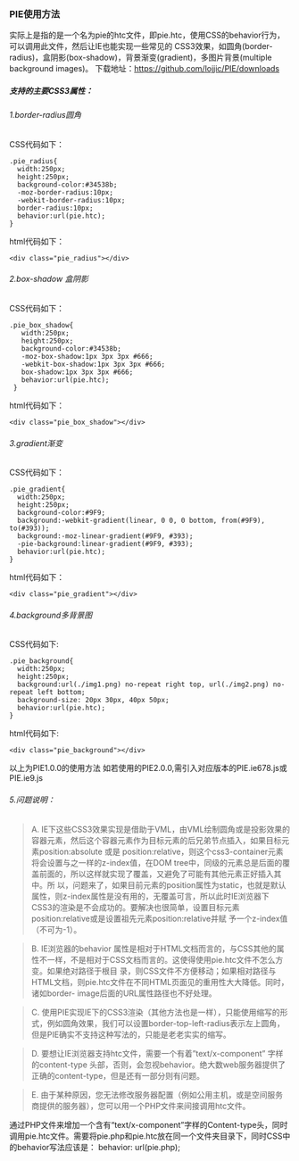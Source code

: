 ### PIE使用方法
实际上是指的是一个名为pie的htc文件，即pie.htc，使用CSS的behavior行为，可以调用此文件，然后让IE也能实现一些常见的 CSS3效果，如圆角(border-radius)，盒阴影(box-shadow)，背景渐变(gradient)，多图片背景(multiple background images)。
下载地址：https://github.com/lojjic/PIE/downloads
##### 支持的主要CSS3属性：
###### 1.border-radius圆角<br>

CSS代码如下：
 ```
 .pie_radius{
   width:250px;
   height:250px;
   background-color:#34538b;
   -moz-border-radius:10px;
   -webkit-border-radius:10px;
   border-radius:10px;
   behavior:url(pie.htc);
 }
 ```
html代码如下：
```
<div class="pie_radius"></div>
```
###### 2.box-shadow 盒阴影<br>

CSS代码如下：
```
.pie_box_shadow{
   width:250px;
   height:250px;
   background-color:#34538b;
   -moz-box-shadow:1px 3px 3px #666;
   -webkit-box-shadow:1px 3px 3px #666;
   box-shadow:1px 3px 3px #666;
   behavior:url(pie.htc);
 }
 ```
 html代码如下：
 ```
 <div class="pie_box_shadow"></div>
 ```
 ###### 3.gradient渐变<br>
 
 CSS代码如下：
 ```
 .pie_gradient{
   width:250px;
   height:250px;
   background-color:#9F9;
   background:-webkit-gradient(linear, 0 0, 0 bottom, from(#9F9), to(#393));
   background:-moz-linear-gradient(#9F9, #393);      
   -pie-background:linear-gradient(#9F9, #393);
   behavior:url(pie.htc);  
 }
 ```
 html代码如下：
 ```
 <div class="pie_gradient"></div>
 ```
 ###### 4.background多背景图<br>
 
 CSS代码如下:
 ```
 .pie_background{
   width:250px;
   height:250px;
   background:url(./img1.png) no-repeat right top, url(./img2.png) no-repeat left bottom;
   background-size: 20px 30px, 40px 50px;
   behavior:url(pie.htc);
 }
 ```
 html代码如下:
 ```
 <div class="pie_background"></div>
 ```
以上为PIE1.0.0的使用方法
如若使用的PIE2.0.0,需引入对应版本的PIE.ie678.js或PIE.ie9.js
###### 5.问题说明：
> A. IE下这些CSS3效果实现是借助于VML，由VML绘制圆角或是投影效果的容器元素，然后这个容器元素作为目标元素的后兄弟节点插入，如果目标元素position:absolute 或是 position:relative，则这个css3-container元素将会设置与之一样的z-index值，在DOM tree中，同级的元素总是后面的覆盖前面的，所以这样就实现了覆盖，又避免了可能有其他元素正好插入其中。所 以，问题来了，如果目前元素的position属性为static，也就是默认属性，则z-index属性是没有用的，无覆盖可言，所以此时IE浏览器下 CSS3的渲染是不会成功的。要解决也很简单，设置目标元素position:relative或是设置祖先元素position:relative并赋 予一个z-index值（不可为-1）。

> B. IE浏览器的behavior 属性是相对于HTML文档而言的，与CSS其他的属性不一样，不是相对于CSS文档而言的。这使得使用pie.htc文件不怎么方变。如果绝对路径于根目 录，则CSS文件不方便移动；如果相对路径与HTML文档，则pie.htc文件在不同HTML页面见的重用性大大降低。同时，诸如border- image后面的URL属性路径也不好处理。 

> C. 使用PIE实现IE下的CSS3渲染（其他方法也是一样），只能使用缩写的形式，例如圆角效果，我们可以设置border-top-left-radius表示左上圆角，但是PIE确实不支持这种写法的，只能是老老实实的缩写。

> D. 要想让IE浏览器支持htc文件，需要一个有着”text/x-component” 字样的content-type 头部，否则，会忽视behavior。绝大数web服务器提供了正确的content-type，但是还有一部分则有问题。

> E. 由于某种原因，您无法修改服务器配置（例如公用主机，或是空间服务商提供的服务器），您可以用一个PHP文件来间接调用htc文件。
<?php  header( 'Content-type: text/x-component' );  include( 'pie.htc' );  ?>
通过PHP文件来增加一个含有“text/x-component”字样的Content-type头，同时调用pie.htc文件。需要将pie.php和pie.htc放在同一个文件夹目录下，同时CSS中的behavior写法应该是：
behavior: url(pie.php);
